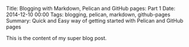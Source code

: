 Title: Blogging with Markdown, Pelican and GitHub pages: Part 1
Date: 2014-12-10 00:00
Tags: blogging, pelican, markdown, github-pages
Summary: Quick and Easy way of getting started with Pelican and GitHub pages

This is the content of my super blog post.